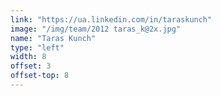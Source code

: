 ```yaml
---
link: "https://ua.linkedin.com/in/taraskunch"
image: "/img/team/2012 taras_k@2x.jpg"
name: "Taras Kunch"
type: "left"
width: 8
offset: 3
offset-top: 8
---
```


